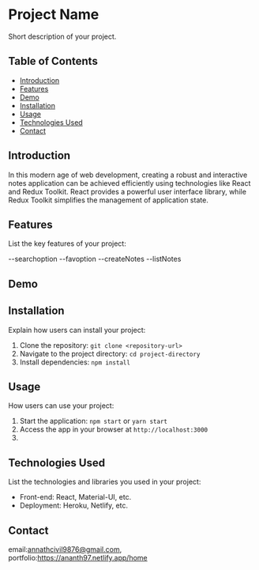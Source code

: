 # Project Name

Short description of your project.

## Table of Contents

- [Introduction](#introduction)
- [Features](#features)
- [Demo](#demo)
- [Installation](#installation)
- [Usage](#usage)
- [Technologies Used](#technologies-used)
- [Contact](#contact)

## Introduction

In this modern age of web development, creating a robust and interactive notes application can be achieved efficiently using technologies like React and Redux Toolkit. React provides a powerful user interface library, while Redux Toolkit simplifies the management of application state.

## Features

List the key features of your project:

--searchoption
--favoption
--createNotes
--listNotes

## Demo



## Installation

Explain how users can install your project:

1. Clone the repository: `git clone <repository-url>`
2. Navigate to the project directory: `cd project-directory`
3. Install dependencies: `npm install`

## Usage

How users can use your project:

1. Start the application: `npm start` or `yarn start`
2. Access the app in your browser at `http://localhost:3000`
3. 

## Technologies Used

List the technologies and libraries you used in your project:

- Front-end: React, Material-UI, etc.
- Deployment: Heroku, Netlify, etc.



## Contact

email:annathcivil9876@gmail.com,
portfolio:https://ananth97.netlify.app/home
